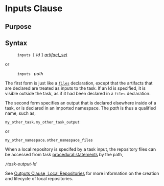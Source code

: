 # Inputs Clause

## Purpose

## Syntax

<dl>
<dd><code>inputs [</code> <i>Id</i> <code>]</code> <i><a href="artifact_set.md">artifact_set</a></i></dd>
</dl>
or
<dl>
<dd><code>inputs </code> <i>path</i></dd>
</dl>

The first form is just like a <code><a href="files_decl.md">files</a></code>
declaration, except that the artifacts that are declared are treated as inputs
to the task. If an Id is specified, it is visible outside the task, as if it had been declared
in a <code>files</code> declaration.

The second form specifies an output that is declared elsewhere inside of a task,
or is declared in an imported namespace. The *path* is thus a qualified name, such as,

```
my_other_task.my_other_task_output
```

or

```
my_other_namespace.other_namespace_files
```

When a local repository is specifed by a task input, the
repository files can be accessed from task [procedural statements](procedural_stmt.md)
by the path,

<code>/</code><i>task-output-Id</i>

See [Outputs Clause, Local Repositories](output_set.md#local-repositories) for more
information on the creation and lifecycle of local repositories.
